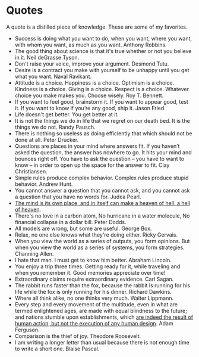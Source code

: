 # Quotes

A quote is a distilled piece of knowledge. These are some of my favorites.

* Success is doing what you want to do, when you want, where you want, with whom you want, as much as you want. Anthony Robbins.
* The good thing about science is that it's true whether or not you believe in it. Neil deGrasse Tyson.
* Don't raise your voice, improve your argument. Desmond Tutu.
* Desire is a contract you make with yourself to be unhappy until you get what you want. Naval Ravikant.
* Attitude is a choice. Happiness is a choice. Optimism is a choice. Kindness is a choice. Giving is a choice. Respect is a choice. Whatever choice you make makes you. Choose wisely. Roy T. Bennett.
* If you want to feel good, brainstorm it. If you want to appear good, test it. If you want to know if you’re any good, ship it. Jason Fried.
* Life doesn't get better. You get better at it.
* It is not the things we do in life that we regret on our death bed. It is the things we do not. Randy Pausch.
* There is nothing so useless as doing efficiently that which should not be done at all. Peter Drucker.
* Questions are places in your mind where answers fit. If you haven’t asked the question, the answer has nowhere to go. It hits your mind and bounces right off. You have to ask the question – you have to want to know – in order to open up the space for the answer to fit. Clay Christiansen.
* Simple rules produce complex behavior. Complex rules produce stupid behavior. Andrew Hunt.
* You cannot answer a question that you cannot ask, and you cannot ask a question that you have no words for. Judea Pearl.
* [The mind is its own place, and in itself can make a heaven of hell, a hell of heaven](https://youtu.be/RPicL1AWrs8?list=WL).
* There's no love in a carbon atom, No hurricane in a water molecule, No financial collapse in a dollar bill. Peter Dodds.
* All models are wrong, but some are useful. George Box.
* Relax, no one else knows what they're doing either. Ricky Gervais.
* When you view the world as a series of outputs, you form opinions. But when you view the world as a series of systems, you form strategies. Channing Allen.
* I hate that man. I must get to know him better. Abraham Lincoln.
* You enjoy a trip three times. Getting ready for it, while traveling and when you remember it. Good memories appreciate over time!
* Extraordinary claims require extraordinary evidence. Carl Sagan.
* The rabbit runs faster than the fox, because the rabbit is running for his life while the fox is only running for his dinner. Richard Dawkins.
* Where all think alike, no one thinks very much. Walter Lippmann.
* Every step and every movement of the multitude, even in what are termed enlightened ages, are made with equal blindness to the future; and nations stumble upon establishments, which [are indeed the result of human action, but not the execution of any human design](https://en.wikipedia.org/wiki/Spontaneous_order). Adam Ferguson.
* Comparison is the thief of joy. Theodore Roosevelt.
* I am writing a longer letter than usual because there is not enough time to write a short one. Blaise Pascal.

